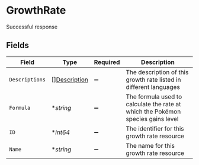# GrowthRate

Successful response


## Fields

| Field                                                                           | Type                                                                            | Required                                                                        | Description                                                                     |
| ------------------------------------------------------------------------------- | ------------------------------------------------------------------------------- | ------------------------------------------------------------------------------- | ------------------------------------------------------------------------------- |
| `Descriptions`                                                                  | [][Description](../../models/shared/description.md)                             | :heavy_minus_sign:                                                              | The description of this growth rate listed in different languages               |
| `Formula`                                                                       | **string*                                                                       | :heavy_minus_sign:                                                              | The formula used to calculate the rate at which the Pokémon species gains level |
| `ID`                                                                            | **int64*                                                                        | :heavy_minus_sign:                                                              | The identifier for this growth rate resource                                    |
| `Name`                                                                          | **string*                                                                       | :heavy_minus_sign:                                                              | The name for this growth rate resource                                          |